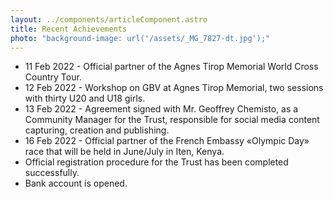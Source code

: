 ```yaml
---
layout: ../components/articleComponent.astro
title: Recent Achievements
photo: "background-image: url('/assets/_MG_7827-dt.jpg');"
---
```

- 11 Feb 2022 - Official partner of the Agnes Tirop Memorial World Cross Country Tour.
- 12 Feb 2022 - Workshop on GBV at Agnes Tirop Memorial, two sessions with thirty U20 and U18 girls.
- 13 Feb 2022 - Agreement signed with Mr. Geoffrey Chemisto, as a Community Manager for the Trust, responsible for social media content capturing, creation and publishing.
- 16 Feb 2022 - Official partner of the French Embassy «Olympic Day» race that will be held in June/July in Iten, Kenya.
- Official registration procedure for the Trust has been completed successfully.
- Bank account is opened.
